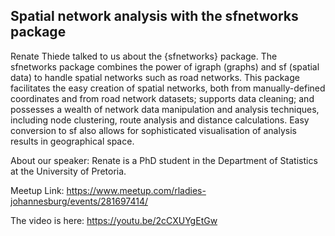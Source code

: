 ## Spatial network analysis with the sfnetworks package

Renate Thiede talked to us about the {sfnetworks} package. The sfnetworks package combines the power of igraph (graphs) and sf (spatial data) to handle spatial networks such as road networks. This package facilitates the easy creation of spatial networks, both from manually-defined coordinates and from road network datasets; supports data cleaning; and possesses a wealth of network data manipulation and analysis techniques, including node clustering, route analysis and distance calculations. Easy conversion to sf also allows for sophisticated visualisation of analysis results in geographical space.

About our speaker:
Renate is a PhD student in the Department of Statistics at the University of Pretoria.

Meetup Link: https://www.meetup.com/rladies-johannesburg/events/281697414/

The video is here: https://youtu.be/2cCXUYgEtGw

